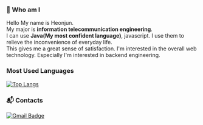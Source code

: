 ### 👋 Who am I
Hello My name is Heonjun.  
My major is **information telecommunication engineering**.  
I can use **Java(My most confident language)**, javascript.
I use them to relieve the inconvenience of everyday life.  
This gives me a great sense of satisfaction.
I'm interested in the overall web technology. Especially I'm interested in backend engineering.  

### Most Used Languages
[![Top Langs](https://github-readme-stats.vercel.app/api/top-langs/?username=limheonjun)](https://github.com/limheonjun/github-readme-stats)

### :mailbox_with_mail: Contacts
[![Gmail Badge](https://img.shields.io/badge/-Gmail-d14836?style=flat-square&logo=Gmail&logoColor=white&link=mailto:jumong4000@gmail.com)](mailto:jumong4000@gmail.com)

